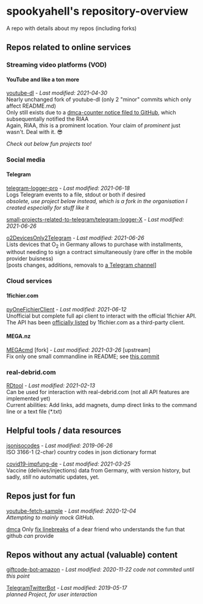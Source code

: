 # spookyahell's repository-overview
A repo with details about my repos (including forks)

## Repos related to online services
### Streaming video platforms (VOD)
#### YouTube and like a ton more
[youtube-dl](https://github.com/spookyahell/youtube-dl) - _Last modified: 2021-04-30_
<br>Nearly unchanged fork of youtube-dl (only 2 "minor" commits which only affect README.md)
<br>Only still exists due to a [dmca-counter notice filed to GitHub](https://github.com/github/dmca/blob/master/2021/04/2021-04-13-RIAA-counternotice.md), which subsequentally notified the RIAA
<br>Again, RIAA, _this_ is a prominent location. Your claim of _prominent_ just wasn't. Deal with it. 😎

_Check out below fun projects too!_

### Social media
#### Telegram
[telegram-logger-pro](https://github.com/spookyahell/telegram-logger-pro) - _Last modified: 2021-06-18_
<br>Logs Telegram events to a file, stdout or both if desired
<br><em>obsolete, use project below instead, which is a fork in the organisation I created especially for stuff like it</em>

[small-projects-related-to-telegram/telegram-logger-X](https://github.com/small-projects-related-to-telegram/telegram-logger-X) - _Last modified: 2021-06-26_

[o2DevicesOnly2Telegram](https://github.com/spookyahell/o2DevicesOnly2Telegram) - _Last modified: 2021-06-26_
<br>Lists devices that O<sub>2</sub> in Germany allows to purchase with installments,
<br>without needing to sign a contract simultaneously (rare offer in the mobile provider buisness)
<br>[posts changes, additions, removals to  [a Telegram channel](https://t.me/o2RatenkaufGeraete)]

### Cloud services
#### 1fichier.com
[pyOneFichierClient](https://github.com/spookyahell/pyOneFichierClient) - _Last modified: 2021-06-12_
<br>Unofficial but complete full api client to interact with the official 1fichier API.
<br>The API has been [officially listed](https://1fichier.com/api.html) by 1fichier.com as a third-party client.

#### MEGA.nz
[MEGAcmd](https://github.com/spookyahell/MEGAcmd) [fork]  - _Last modified: 2021-03-26_ [upstream]
<br>Fix only one small commandline in README; see [this commit](https://github.com/spookyahell/MEGAcmd/commit/1badd4eaedbcc893f533aa1c0b9c606aed21b6b2)

### real-debrid.com
[RDtool](https://github.com/spookyahell/RDtool) - _Last modified: 2021-02-13_
<br>Can be used for interaction with real-debrid.com (not all API features are implemented yet)
<br>Current abilities: Add links, add magnets, dump direct links to the command line or a text file (*.txt)

## Helpful tools / data resources
[jsonisocodes](https://github.com/spookyahell/jsonisocodes) - _Last modified: 2019-06-26_
<br>ISO 3166-1 (2-char) country codes in json dictionary format

[covid19-impfung-de](https://github.com/spookyahell/covid19-impfung-de) - _Last modified: 2021-03-25_
<br>Vaccine (delivies/injections) data from Germany, with version history, but sadly, _still_ no automatic updates, yet.

## Repos just for fun
[youtube-fetch-sample](https://github.com/spookyahell/youtube-fetch-sample) - _Last modified: 2020-12-04_
<br>_Attempting to mainly mock GitHub._

[dmca](https://github.com/spookyahell/dmca)
Only [fix linebreaks](https://github.com/spookyahell/dmca/commit/0664813c07a2e1f04347247bb55f85981a3b6d94) of a dear friend who understands the fun that github *can* provide

## Repos without any actual (valuable) content
[giftcode-bot-amazon](https://github.com/spookyahell/giftcode-bot-amazon) - _Last modified: 2020-11-22_
_code not commited until this point_

[TelegramTwitterBot](https://github.com/spookyahell/TelegramTwitterBot) - _Last modified: 2019-05-17_
<br>_planned Project, for user interaction_
